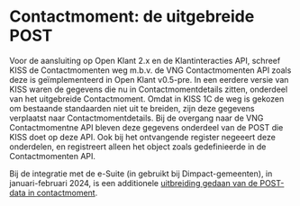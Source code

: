 # Contactmoment: de uitgebreide POST
Voor de aansluiting op Open Klant 2.x en de Klantinteracties API, schreef KISS de Contactmomenten weg m.b.v. de VNG Contactmomenten API zoals deze is geïmplementeerd in Open Klant v0.5-pre. In een eerdere versie van KISS waren de gegevens die nu in Contactmomentdetails zitten, onderdeel van het uitgebreide Contactmoment. Omdat in KISS 1C de weg is gekozen om bestaande standaarden niet uit te breiden, zijn deze gegevens verplaatst naar Contactmomentdetails. Bij de overgang naar de VNG Contactmomentne API bleven deze gegevens onderdeel van de POST die KISS doet op deze API. Ook bij   het ontvangende register negeeert deze onderdelen, en registreert alleen het object zoals gedefinieerde in de Contactmomenten API. 

Bij de integratie met de e-Suite (in gebruikt bij Dimpact-gemeenten), in januari-februari 2024, is een additionele [uitbreiding gedaan van de POST-data in contactmoment](POST-contactmoment.md). 



